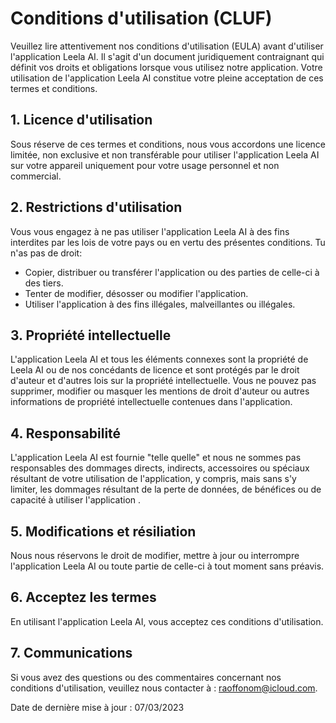 # Conditions d'utilisation (CLUF)

Veuillez lire attentivement nos conditions d'utilisation (EULA) avant d'utiliser l'application Leela AI. Il s'agit d'un document juridiquement contraignant qui définit vos droits et obligations lorsque vous utilisez notre application. Votre utilisation de l'application Leela AI constitue votre pleine acceptation de ces termes et conditions.

## 1. Licence d'utilisation

Sous réserve de ces termes et conditions, nous vous accordons une licence limitée, non exclusive et non transférable pour utiliser l'application Leela AI sur votre appareil uniquement pour votre usage personnel et non commercial.

## 2. Restrictions d'utilisation

Vous vous engagez à ne pas utiliser l'application Leela AI à des fins interdites par les lois de votre pays ou en vertu des présentes conditions. Tu n'as pas de droit:

- Copier, distribuer ou transférer l'application ou des parties de celle-ci à des tiers.
- Tenter de modifier, désosser ou modifier l'application.
- Utiliser l'application à des fins illégales, malveillantes ou illégales.

## 3. Propriété intellectuelle

L'application Leela AI et tous les éléments connexes sont la propriété de Leela AI ou de nos concédants de licence et sont protégés par le droit d'auteur et d'autres lois sur la propriété intellectuelle. Vous ne pouvez pas supprimer, modifier ou masquer les mentions de droit d'auteur ou autres informations de propriété intellectuelle contenues dans l'application.

## 4. Responsabilité

L'application Leela AI est fournie "telle quelle" et nous ne sommes pas responsables des dommages directs, indirects, accessoires ou spéciaux résultant de votre utilisation de l'application, y compris, mais sans s'y limiter, les dommages résultant de la perte de données, de bénéfices ou de capacité à utiliser l'application .

## 5. Modifications et résiliation

Nous nous réservons le droit de modifier, mettre à jour ou interrompre l'application Leela AI ou toute partie de celle-ci à tout moment sans préavis.

## 6. Acceptez les termes

En utilisant l'application Leela AI, vous acceptez ces conditions d'utilisation.

## 7. Communications

Si vous avez des questions ou des commentaires concernant nos conditions d'utilisation, veuillez nous contacter à : [raoffonom@icloud.com](mailto:raoffonom@icloud.com).

Date de dernière mise à jour : 07/03/2023
